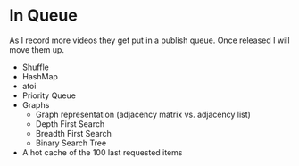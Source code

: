 # In Queue
As I record more videos they get put in a publish queue. Once released I will move them up.

* Shuffle
* HashMap
* atoi
* Priority Queue
* Graphs
  * Graph representation (adjacency matrix vs. adjacency list)
  * Depth First Search
  * Breadth First Search
  * Binary Search Tree
* A hot cache of the 100 last requested items
